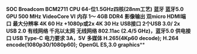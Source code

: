 **SOC              Broadcom BCM2711**
**CPU              64-位1.5GHz四核(28nm工艺)**
**蓝牙              蓝牙5.0**
**GPU              500 MHz VideoCore VI**
**内存              1～ 4GB DDR4**
**影像输出       双micro HDMI端口**
**最大分辨率    4K 60 Hz +1080p或2x 4K 30 Hz**
**USB接口        2个USB 3.0/ 2x USB 2.0**
**有线网络      千兆以太网**
**无线网络      802.11ac (2.4/5 GHz)，蓝牙5.0**
**供电接口      USB Type-C**
**电力要求      3A，5V**
**多媒体          H.265(4Kp60 decode);**
            **H.264 encode(1080p30/1080p60);** 
            **OpenGL ES,3.0 graphics****
